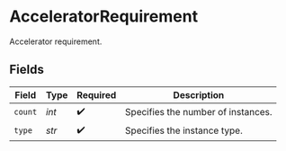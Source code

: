 # AcceleratorRequirement

Accelerator requirement.


## Fields

| Field                              | Type                               | Required                           | Description                        |
| ---------------------------------- | ---------------------------------- | ---------------------------------- | ---------------------------------- |
| `count`                            | *int*                              | :heavy_check_mark:                 | Specifies the number of instances. |
| `type`                             | *str*                              | :heavy_check_mark:                 | Specifies the instance type.       |